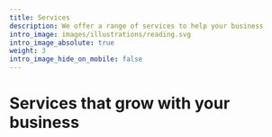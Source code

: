 ```yaml
---
title: Services
description: We offer a range of services to help your business
intro_image: images/illustrations/reading.svg
intro_image_absolute: true
weight: 3
intro_image_hide_on_mobile: false
---
```

# Services that grow with your business
